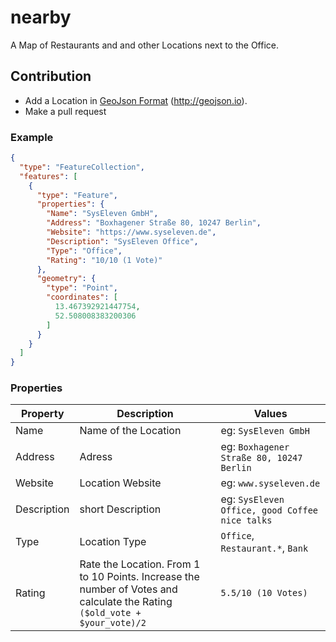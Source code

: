 # nearby

A Map of Restaurants and and other Locations next to the Office.

## Contribution
- Add a Location in [GeoJson Format](http://geojson.org/) (<http://geojson.io>).
- Make a pull request

### Example

```json
{
  "type": "FeatureCollection",
  "features": [
    {
      "type": "Feature",
      "properties": {
        "Name": "SysEleven GmbH",
        "Address": "Boxhagener Straße 80, 10247 Berlin",
        "Website": "https://www.syseleven.de",
        "Description": "SysEleven Office",
        "Type": "Office",
        "Rating": "10/10 (1 Vote)"
      },
      "geometry": {
        "type": "Point",
        "coordinates": [
          13.467392921447754,
          52.508008383200306
        ]
      }
    }
  ]
}
```

### Properties

| Property      | Description           | Values  |
| ------------- |-------------			| -----|
| Name 			| Name of the Location 	| eg: `SysEleven GmbH` |
| Address      	| Adress 				| eg: `Boxhagener Straße 80, 10247 Berlin` |
| Website      	| Location Website      |   eg: `www.syseleven.de` |
| Description 	| short Description     |    eg: `SysEleven Office, good Coffee nice talks` |
| Type 			| Location Type      	|    `Office`, `Restaurant.*`, `Bank` |
| Rating 		| Rate the Location. From 1 to 10 Points. Increase the number of Votes and calculate the Rating `($old_vote + $your_vote)/2`| `5.5/10 (10 Votes)` |
